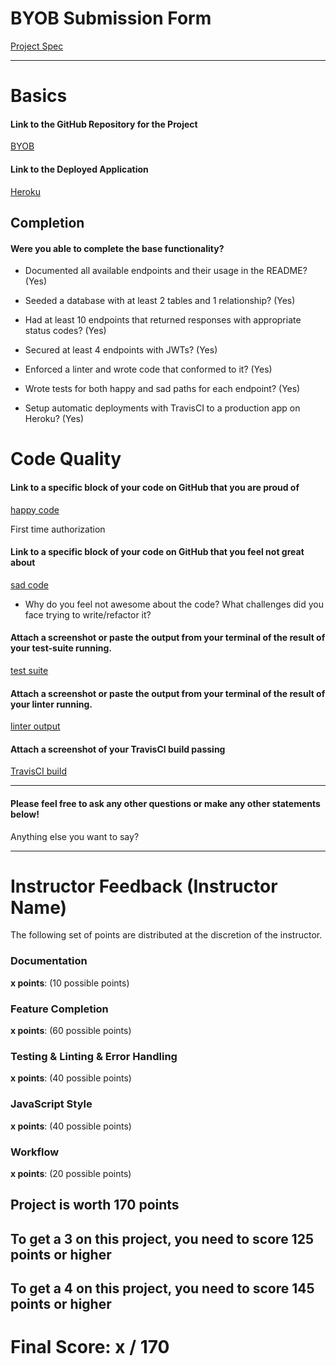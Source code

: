 # BYOB Submission Form

[Project Spec](http://frontend.turing.io/projects/build-your-own-backend.html)

------

# Basics

#### Link to the GitHub Repository for the Project
[BYOB](https://github.com/mttwlkr/byob)

#### Link to the Deployed Application
[Heroku](https://byob-surfmap.herokuapp.com/)


## Completion

#### Were you able to complete the base functionality?

* Documented all available endpoints and their usage in the README?
(Yes)

* Seeded a database with at least 2 tables and 1 relationship?
(Yes)

* Had at least 10 endpoints that returned responses with appropriate status codes?
(Yes)

* Secured at least 4 endpoints with JWTs?
(Yes)

* Enforced a linter and wrote code that conformed to it?
(Yes)

* Wrote tests for both happy and sad paths for each endpoint?
(Yes)

* Setup automatic deployments with TravisCI to a production app on Heroku?
(Yes)

# Code Quality

#### Link to a specific block of your code on GitHub that you are proud of
[happy code](https://github.com/mttwlkr/byob/blob/b9e7ad4cbf0ad28d8445c139f1861cae640c8319/server.js#L20)

First time authorization

#### Link to a specific block of your code on GitHub that you feel not great about
[sad code](N/A)

* Why do you feel not awesome about the code? What challenges did you face trying to write/refactor it?

#### Attach a screenshot or paste the output from your terminal of the result of your test-suite running.

[test suite](https://user-images.githubusercontent.com/30199861/40253360-aa8c7338-5a9c-11e8-8416-c83c4943e599.png)

#### Attach a screenshot or paste the output from your terminal of the result of your linter running.

[linter output](https://user-images.githubusercontent.com/30199861/40253358-aa6fd8fe-5a9c-11e8-9cde-da15da7c2c62.png)

#### Attach a screenshot of your TravisCI build passing

[TravisCI build]()

-----

#### Please feel free to ask any other questions or make any other statements below!

Anything else you want to say?

-----


# Instructor Feedback (Instructor Name)

The following set of points are distributed at the discretion of the instructor.

### Documentation

**x points**: (10 possible points)

### Feature Completion

**x points**: (60 possible points)

### Testing & Linting & Error Handling

**x points**: (40 possible points)

### JavaScript Style

**x points**: (40 possible points)

### Workflow

**x points**: (20 possible points)

## Project is worth 170 points

## To get a 3 on this project, you need to score 125 points or higher
## To get a 4 on this project, you need to score 145 points or higher

# Final Score: x / 170
